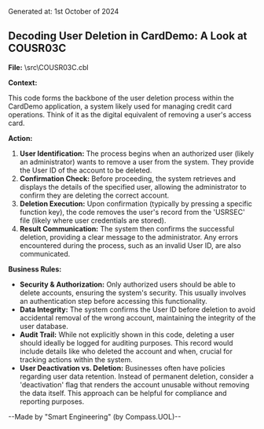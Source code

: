 Generated at: 1st October of 2024

## Decoding User Deletion in CardDemo: A Look at COUSR03C

**File:** \src\COUSR03C.cbl

**Context:**

This code forms the backbone of the user deletion process within the CardDemo application, a system likely used for managing credit card operations.  Think of it as the digital equivalent of removing a user's access card.

**Action:**

1. **User Identification:** The process begins when an authorized user (likely an administrator) wants to remove a user from the system.  They provide the User ID of the account to be deleted.
2. **Confirmation Check:** Before proceeding, the system retrieves and displays the details of the specified user, allowing the administrator to confirm they are deleting the correct account.
3. **Deletion Execution:** Upon confirmation (typically by pressing a specific function key), the code removes the user's record from the 'USRSEC' file (likely where user credentials are stored).
4. **Result Communication:** The system then confirms the successful deletion, providing a clear message to the administrator.  Any errors encountered during the process, such as an invalid User ID, are also communicated.

**Business Rules:**

* **Security & Authorization:** Only authorized users should be able to delete accounts, ensuring the system's security. This usually involves an authentication step before accessing this functionality.
* **Data Integrity:** The system confirms the User ID before deletion to avoid accidental removal of the wrong account, maintaining the integrity of the user database.
* **Audit Trail:**  While not explicitly shown in this code, deleting a user should ideally be logged for auditing purposes.  This record would include details like who deleted the account and when, crucial for tracking actions within the system.
* **User Deactivation vs. Deletion:**  Businesses often have policies regarding user data retention.  Instead of permanent deletion, consider a 'deactivation' flag that renders the account unusable without removing the data itself.  This approach can be helpful for compliance and reporting purposes.

--Made by "Smart Engineering" (by Compass.UOL)--